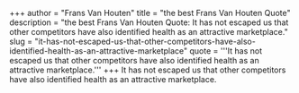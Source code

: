 +++
author = "Frans Van Houten"
title = "the best Frans Van Houten Quote"
description = "the best Frans Van Houten Quote: It has not escaped us that other competitors have also identified health as an attractive marketplace."
slug = "it-has-not-escaped-us-that-other-competitors-have-also-identified-health-as-an-attractive-marketplace"
quote = '''It has not escaped us that other competitors have also identified health as an attractive marketplace.'''
+++
It has not escaped us that other competitors have also identified health as an attractive marketplace.
